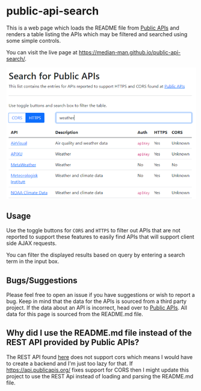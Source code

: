 # public-api-search

This is a web page which loads the README file from [Public APIs](https://github.com/public-apis/public-apis/blob/master/README.md) and renders a table listing the APIs which may be filtered and searched using some simple controls.

You can visit the live page at https://median-man.github.io/public-api-search/.

![app screen shot](./images/screen-shot.PNG)

## Usage

Use the toggle buttons for `CORS` and `HTTPS` to filter out APIs that are not reported to support these features to easily find APIs that will support client side AJAX requests.

You can filter the displayed results based on query by entering a search term in the input box.

## Bugs/Suggestions

Please feel free to open an issue if you have suggestions or wish to report a bug. Keep in mind that the data for the APIs is sourced from a third party project. If the data about an API is incorrect, head over to [Public APIs](https://github.com/public-apis/public-apis). All data for this page is sourced from the README.md file.

## Why did I use the README.md file instead of the REST API provided by Public APIs?

The REST API found [here](https://api.publicapis.org/) does not support cors which means I would have to create a backend and I'm just too lazy for that. If https://api.publicapis.org/ fixes support for CORS then I might update this project to use the REST Api instead of loading and parsing the README.md file.
